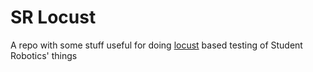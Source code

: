 # SR Locust

A repo with some stuff useful for doing [locust](http://locust.io/) based
testing of Student Robotics' things
